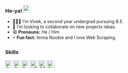 ### He-ya! <img width="24px" src="https://raw.githubusercontent.com/iampavangandhi/iampavangandhi/master/gifs/Hi.gif" />
- 🙍🏻‍♂️ I’m Vivek, a second year undergrad pursuing B.E.
- 👬 I’m looking to collaborate on new projects ideas.
- 😄 **Pronouns:** He / Him
- ⚡ **Fun fact:** Imma Noobie and I love Web Scraping.

### Skills
<img align="left" alt="C" width="24px" src="https://cdn.jsdelivr.net/npm/simple-icons@3.2.0/icons/c.svg" />
<img align="left" alt="C++" width="24px" src="https://cdn.jsdelivr.net/npm/simple-icons@3.6.1/icons/cplusplus.svg" />
<img align="left" alt="Python" width="24px" src="https://cdn.jsdelivr.net/npm/simple-icons@3.6.1/icons/python.svg" />
<img align="left" alt="HTML" width="24px" src="https://cdn.jsdelivr.net/npm/simple-icons@3.6.1/icons/html5.svg" />
<img align="left" alt="CSS" width="24px" src="https://cdn.jsdelivr.net/npm/simple-icons@3.6.1/icons/css3.svg" />
<img align="left" alt="GitHub" width="24px" src="https://cdn.jsdelivr.net/npm/simple-icons@3.6.1/icons/github.svg" />

<br><br>

